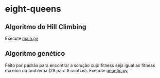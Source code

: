 # eight-queens
## Algoritmo do Hill Climbing
Execute [main.py](main.py)
## Algoritmo genético
Feito por padrão para encontrar a solução cujo fitness seja igual ao fitness máximo do problema (28 para 8 rainhas).
Execute [genetic.py](app/algoritmo_genetico/genetic.py)